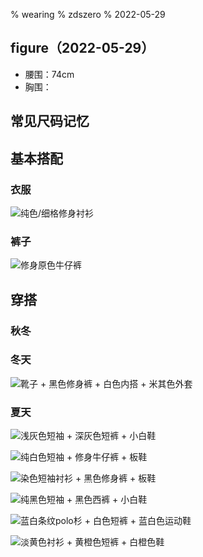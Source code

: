 % wearing
% zdszero
% 2022-05-29

## figure（2022-05-29）

* 腰围：74cm
* 胸围：

## 常见尺码记忆

## 基本搭配

### 衣服

![纯色/细格修身衬衫](../../docs/images/image_2022-06-21-16-19-35.png)

### 裤子

![修身原色牛仔裤](../../docs/images/image_2022-06-21-16-14-14.png)

## 穿搭

### 秋冬

### 冬天

![靴子 + 黑色修身裤 + 白色内搭 + 米其色外套](../../docs/images/image_2022-06-04-14-17-16.png)

### 夏天

![浅灰色短袖 + 深灰色短裤 + 小白鞋](../../docs/images/image_2022-06-04-14-34-53.png)

![纯白色短袖 + 修身牛仔裤 + 板鞋](../../docs/images/image_2022-06-04-14-29-36.png)

![染色短袖衬衫 + 黑色修身裤 + 板鞋](../../docs/images/image_2022-06-04-14-48-11.png)

![纯黑色短袖 + 黑色西裤 + 小白鞋](../../docs/images/image_2022-06-04-14-25-53.png)

![蓝白条纹polo杉 + 白色短裤 + 蓝白色运动鞋](../../docs/images/image_2022-06-04-14-33-06.png)

![淡黄色衬衫 + 黄橙色短裤 + 白橙色鞋](../../docs/images/image_2022-06-04-14-12-45.png)
